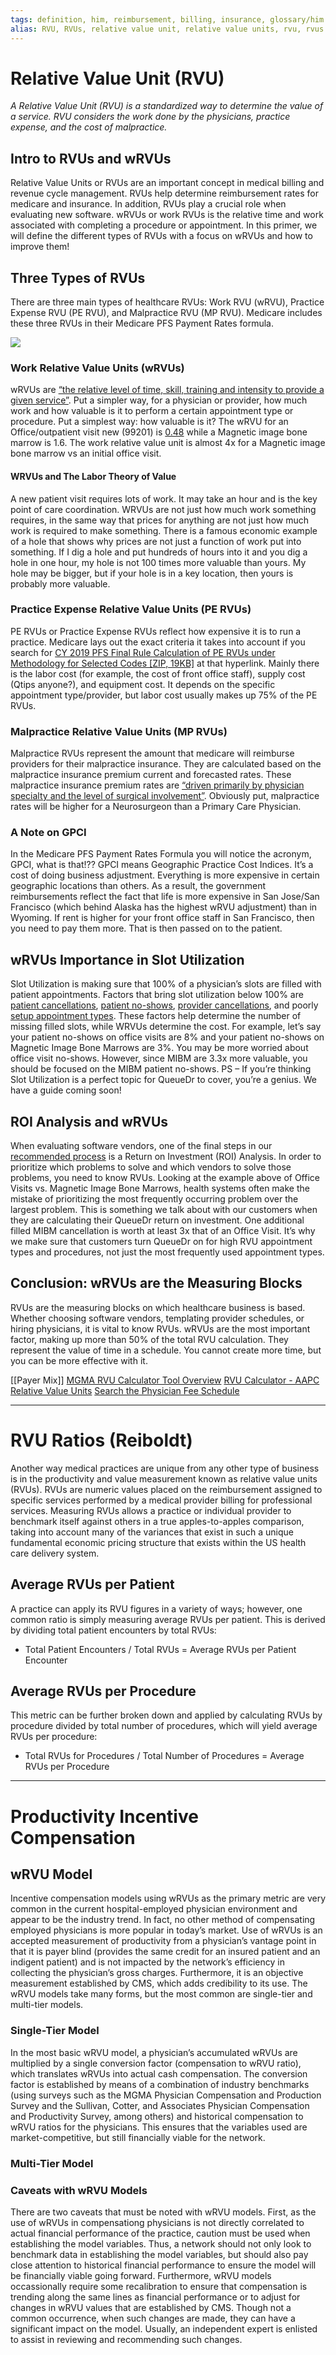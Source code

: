 ```yaml
---
tags: definition, him, reimbursement, billing, insurance, glossary/him
alias: RVU, RVUs, relative value unit, relative value units, rvu, rvus
---
```

# Relative Value Unit (RVU)
*A Relative Value Unit (RVU) is a standardized way to determine the value of a service. RVU considers the work done by the physicians, practice expense, and the cost of malpractice.*

## Intro to RVUs and wRVUs

Relative Value Units or RVUs are an important concept in medical billing and revenue cycle management. RVUs help determine reimbursement rates for medicare and insurance. In addition, RVUs play a crucial role when evaluating new software. wRVUs or work RVUs is the relative time and work associated with completing a procedure or appointment. In this primer, we will define the different types of RVUs with a focus on wRVUs and how to improve them!

## Three Types of RVUs

There are three main types of healthcare RVUs: Work RVU (wRVU), Practice Expense RVU (PE RVU), and Malpractice RVU (MP RVU). Medicare includes these three RVUs in their Medicare PFS Payment Rates formula.

![](https://i.imgur.com/qZ7vhpS.png)


### Work Relative Value Units (wRVUs)

wRVUs are [“the relative level of time, skill, training and intensity to provide a given service”](https://forums.studentdoctor.net/threads/rvu-vs-wrvu.971318/). Put a simpler way, for a physician or provider, how much work and how valuable is it to perform a certain appointment type or procedure. Put a simplest way: how valuable is it? The wRVU for an Office/outpatient visit new (99201) is [0.48](https://www.rheumatology.org/Portals/0/Files/Medicare-National-Fee-Schedule-RVU-Table2-2018.pdf) while a Magnetic image bone marrow is 1.6. The work relative value unit is almost 4x for a Magnetic image bone marrow vs an initial office visit.

#### WRVUs and The Labor Theory of Value

A new patient visit requires lots of work. It may take an hour and is the key point of care coordination. WRVUs are not just how much work something requires, in the same way that prices for anything are not just how much work is required to make something. There is a famous economic example of a hole that shows why prices are not just a function of work put into something. If I dig a hole and put hundreds of hours into it and you dig a hole in one hour, my hole is not 100 times more valuable than yours. My hole may be bigger, but if your hole is in a key location, then yours is probably more valuable.

### Practice Expense Relative Value Units (PE RVUs)

PE RVUs or Practice Expense RVUs reflect how expensive it is to run a practice. Medicare lays out the exact criteria it takes into account if you search for [CY 2019 PFS Final Rule Calculation of PE RVUs under Methodology for Selected Codes [ZIP, 19KB]](https://www.cms.gov/Medicare/Medicare-Fee-for-Service-Payment/PhysicianFeeSched/PFS-Federal-Regulation-Notices-Items/CMS-1693-F.html) at that hyperlink. Mainly there is the labor cost (for example, the cost of front office staff), supply cost (Qtips anyone?), and equipment cost. It depends on the specific appointment type/provider, but labor cost usually makes up 75% of the PE RVUs.

### Malpractice Relative Value Units (MP RVUs)

Malpractice RVUs represent the amount that medicare will reimburse providers for their malpractice insurance. They are calculated based on the malpractice insurance premium current and forecasted rates. These malpractice insurance premium rates are [“driven primarily by physician specialty and the level of surgical involvement”](https://www.cms.gov/Medicare/Medicare-Fee-for-Service-Payment/PhysicianFeeSched/Downloads/MP-RVU-Report_v11_508v5.pdf). Obviously put, malpractice rates will be higher for a Neurosurgeon than a Primary Care Physician.

### A Note on GPCI

In the Medicare PFS Payment Rates Formula you will notice the acronym, GPCI, what is that!?? GPCI means Geographic Practice Cost Indices. It’s a cost of doing business adjustment. Everything is more expensive in certain geographic locations than others. As a result, the government reimbursements reflect the fact that life is more expensive in San Jose/San Francisco (which behind Alaska has the highest wRVU adjustment) than in Wyoming. If rent is higher for your front office staff in San Francisco, then you need to pay them more. That is then passed on to the patient.

## wRVUs Importance in Slot Utilization

Slot Utilization is making sure that 100% of a physician’s slots are filled with patient appointments. Factors that bring slot utilization below 100% are [patient cancellations](https://queuedr.com/resources/cancellations-guide-book/), [patient no-shows](https://queuedr.com/resources/definitive-guide-to-no-shows/), [provider cancellations](https://queuedr.com/resources/the-definitive-guide-to-bumps/), and poorly [setup appointment types](https://queuedr.com/resources/setting-the-right-appointment-types/). These factors help determine the number of missing filled slots, while WRVUs determine the cost. For example, let’s say your patient no-shows on office visits are 8% and your patient no-shows on Magnetic Image Bone Marrows are 3%. You may be more worried about office visit no-shows. However, since MIBM are 3.3x more valuable, you should be focused on the MIBM patient no-shows. PS – If you’re thinking Slot Utilization is a perfect topic for QueueDr to cover, you’re a genius. We have a guide coming soon!

## ROI Analysis and wRVUs

When evaluating software vendors, one of the final steps in our [recommended process](https://queuedr.com/healthcare_system_innovation/) is a Return on Investment (ROI) Analysis. In order to prioritize which problems to solve and which vendors to solve those problems, you need to know RVUs. Looking at the example above of Office Visits vs. Magnetic Image Bone Marrows, health systems often make the mistake of prioritizing the most frequently occurring problem over the largest problem. This is something we talk about with our customers when they are calculating their QueueDr return on investment. One additional filled MIBM cancellation is worth at least 3x that of an Office Visit. It’s why we make sure that customers turn QueueDr on for high RVU appointment types and procedures, not just the most frequently used appointment types.

## Conclusion: wRVUs are the Measuring Blocks

RVUs are the measuring blocks on which healthcare business is based. Whether choosing software vendors, templating provider schedules, or hiring physicians, it is vital to know RVUs. wRVUs are the most important factor, making up more than 50% of the total RVU calculation. They represent the value of time in a schedule. You cannot create more time, but you can be more effective with it.

[[Payer Mix]]
[MGMA RVU Calculator Tool Overview](https://www.mgma.com/resources/financial-management/mgma-rvu-calculator-tool-overview)
[RVU Calculator - AAPC Relative Value Units](https://www.aapc.com/practice-management/rvu-calculator.aspx)
[Search the Physician Fee Schedule](https://www.cms.gov/medicare/physician-fee-schedule/search)

- - -
# RVU Ratios (Reiboldt)
Another way medical practices are unique from any other type of business is in the productivity and value measurement known as relative value units (RVUs). RVUs are numeric values placed on the reimbursement assigned to specific services performed by a medical provider billing for professional services. Measuring RVUs allows a practice or individual provider to benchmark itself against others in a true apples-to-apples comparison, taking into account many of the variances that exist in such a unique fundamental economic pricing structure that exists within the US health care delivery system.
## Average RVUs per Patient
A practice can apply its RVU figures in a variety of ways; however, one common ratio is simply measuring average RVUs per patient. This is derived by dividing total patient encounters by total RVUs:
- Total Patient Encounters / Total RVUs = Average RVUs per Patient Encounter
## Average RVUs per Procedure
This metric can be further broken down and applied by calculating RVUs by procedure divided by total number of procedures, which will yield average RVUs per procedure:
- Total RVUs for Procedures / Total Number of Procedures = Average RVUs per Procedure
- - -
# Productivity Incentive Compensation
## wRVU Model
Incentive compensation models using wRVUs as the primary metric are very common in the current hospital-employed physician environment and appear to be the industry trend. In fact, no other method of compensating employed physicians is more popular in today’s market. Use of wRVUs is an accepted measurement of productivity from a physician’s vantage point in that it is payer blind (provides the same credit for an insured patient and an indigent patient) and is not impacted by the network’s efficiency in collecting the physician’s gross charges. Furthermore, it is an objective measurement established by CMS, which adds credibility to its use. The wRVU models take many forms, but the most common are single-tier and multi-tier models.
### Single-Tier Model
In the most basic wRVU model, a physician’s accumulated wRVUs are multiplied by a single conversion factor (compensation to wRVU ratio), which translates wRVUs into actual cash compensation. The conversion factor is established by means of a combination of industry benchmarks (using surveys such as the MGMA Physician Compensation and Production Survey and the Sullivan, Cotter, and Associates Physician Compensation and Productivity Survey, among others) and historical compensation to wRVU ratios for the physicians. This ensures that the variables used are market-competitive, but still financially viable for the network.
### Multi-Tier Model

### Caveats with wRVU Models
There are two caveats that must be noted with wRVU models. First, as the use of wRVUs in compensationg physicians is not directly correlated to actual financial performance of the practice, caution must be used when establishing the model variables. Thus, a network should not only look to benchmark data in establishing the model variables, but should also pay close attention to historical financial performance to ensure the model will be financially viable going forward. Furthermore, wRVU models occassionally require some recalibration to ensure that compensation is trending along the same lines as financial performance or to adjust for changes in wRVU values that are established by CMS. Though not a common occurrence, when such changes are made, they can have a significant impact on the model. Usually, an independent expert is enlisted to assist in reviewing and recommending such changes.
